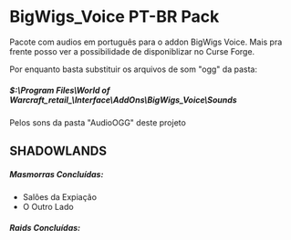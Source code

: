 # BigWigs_Voice PT-BR Pack
Pacote com audios em português para o addon BigWigs Voice. Mais pra frente posso ver a possibilidade de disponiblizar no Curse Forge.


Por enquanto basta substituir os arquivos de som "ogg" da pasta:
##### $:\Program Files\World of Warcraft\_retail_\Interface\AddOns\BigWigs_Voice\Sounds
Pelos sons da pasta "AudioOGG" deste projeto

## SHADOWLANDS
##### Masmorras Concluídas:
* Salões da Expiação
* O Outro Lado

##### Raids Concluídas:
